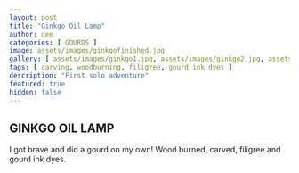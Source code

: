 ```yaml
---
layout: post
title: "Ginkgo Oil Lamp"
author: dee
categories: [ GOURDS ]
image: assets/images/ginkgofinished.jpg
gallery: [ assets/images/ginkgo1.jpg, assets/images/ginkgo2.jpg, assets/images/ginkgo3.jpg]
tags: [ carving, woodburning, filigree, gourd ink dyes ]
description: "First solo adventure"
featured: true
hidden: false
---
```


## GINKGO OIL LAMP

I got brave and did a gourd on my own! Wood burned, carved, filigree and gourd ink dyes.
